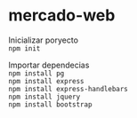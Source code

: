 # mercado-web

Inicializar poryecto   
``npm init``

Importar dependecias  
``npm install pg``  
``npm install express``  
``npm install express-handlebars``  
``npm install jquery``  
``npm install bootstrap``  
